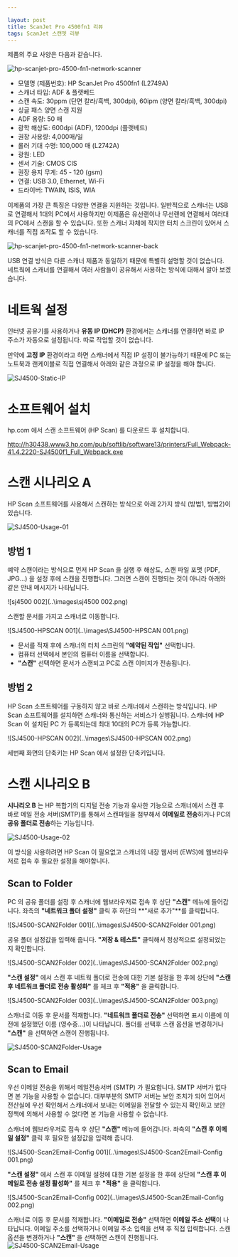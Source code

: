 ```yaml
---

layout: post
title: ScanJet Pro 4500fn1 리뷰
tags: ScanJet 스캔젯 리뷰
---
```




제품의 주요 사양은 다음과 같습니다.



![hp-scanjet-pro-4500-fn1-network-scanner](..\images\hp-scanjet-pro-4500-fn1-network-scanner.jpg)



* 모델명 (제품번호): HP ScanJet Pro 4500fn1 (L2749A)
* 스캐너 타입: ADF & 플랫베드
* 스캔 속도: 30ppm (단면 칼라/흑백, 300dpi), 60ipm (양면 칼라/흑백, 300dpi)
* 싱글 패스 양면 스캔 지원
* ADF 용량: 50 매
* 광학 해상도: 600dpi (ADF), 1200dpi (플랫베드)
* 권장 사용량: 4,000매/일
* 롤러 기대 수명: 100,000 매 (L2742A)
* 광원: LED
* 센서 기술: CMOS CIS
* 권장 용지 무게: 45 - 120 (gsm)
* 연결: USB 3.0, Ethernet, Wi-Fi
* 드라이버: TWAIN, ISIS, WIA



이제품의 가장 큰 특징은 다양한 연결을 지원하는 것입니다. 일반적으로 스캐너는 USB로 연결해서 1대의 PC에서 사용하지만 이제품은 유선랜이나 무선랜에 연결해서 여러대의 PC에서 스캔을 할 수 있습니다. 또한 스캐너 자체에 작지만 터치 스크린이 있어서 스캐너를 직접 조작도 할 수 있습니다. 

![hp-scanjet-pro-4500-fn1-network-scanner-back](..\images\hp-scanjet-pro-4500-fn1-network-scanner-back.jpg)



USB 연결 방식은 다른 스캐너 제품과 동일하기 때문에 특별히 설명할 것이 없습니다. 네트웍에 스캐너를 연결해서 여러 사람들이 공유해서 사용하는 방식에 대해서 알아 보겠습니다.



# 네트웍 설정

인터넷 공유기를 사용하거나 **유동 IP (DHCP)** 환경에서는 스캐너를 연결하면 바로 IP 주소가 자동으로 설정됩니다. 따로 작업할 것이 없습니다.

만약에 **고정 IP** 환경이라고 하면 스캐너에서 직접 IP 설정이 불가능하기 때문에 PC 또는 노트북과 랜케이블로 직접 연결해서 아래와 같은 과정으로 IP 설정을 해야 합니다.

![SJ4500-Static-IP](..\images\SJ4500-Static-IP.PNG)



# 소프트웨어 설치

hp.com 에서 스캔 소프트웨어 (HP Scan) 를 다운로드 후 설치합니다.

http://h30438.www3.hp.com/pub/softlib/software13/printers/Full_Webpack-41.4.2220-SJ4500f1_Full_Webpack.exe



# 스캔 시나리오 A

HP Scan 소프트웨어를 사용해서 스캔하는 방식으로 아래 2가지 방식 (방법1, 방법2)이 있습니다.

![SJ4500-Usage-01](C:\Jekyll\site\soonmo.github.io\images\SJ4500-Usage-01.PNG)



## 방법 1

예약 스캔이라는 방식으로 먼저 HP Scan 을 실행 후 해상도, 스캔 파일 포맷 (PDF, JPG...) 을 설정 후에 스캔을 진행합니다. 그러면 스캔이 진행되는 것이 아니라 아래와 같은 안내 메시지가 나타납니다.

![sj4500 002](..\images\sj4500 002.png)



스캔할 문서를 가지고 스캐너로 이동합니다.

![SJ4500-HPSCAN 001](..\images\SJ4500-HPSCAN 001.png)

* 문서를 적재 후에 스캐너의 터치 스크린의 **"예약된 작업"** 선택합니다.
* 컴퓨터 선택에서 본인의 컴퓨터 이름을 선택합니다. 
* **"스캔"** 선택하면 문서가 스캔되고 PC로 스캔 이미지가 전송됩니다.



## 방법 2

HP Scan 소프트웨어를 구동하지 않고 바로 스캐너에서 스캔하는 방식입니다. HP Scan 소프트웨어를 설치하면 스캐너와 통신하는 서비스가 실행됩니다. 스캐너에 HP Scan 이 설치된 PC 가 등록되는데 최대 10대의 PC가 등록 가능합니다.

![SJ4500-HPSCAN 002](..\images\SJ4500-HPSCAN 002.png)

 

세번째 화면의 단축키는 HP Scan 에서 설정한 단축키입니다. 



# 스캔 시나리오 B

**시나리오 B** 는 HP 복합기의 디지털 전송 기능과 유사한 기능으로 스캐너에서 스캔 후 바로 메일 전송 서버(SMTP)를 통해서 스캔파일을 첨부해서 **이메일로 전송**하거나 PC의 **공유 폴더로 전송**하는 기능입니다.

![SJ4500-Usage-02](..\images\SJ4500-Usage-02.PNG)



이 방식을 사용하려면 HP Scan 이 필요없고 스캐너의 내장 웹서버 (EWS)에 웹브라우저로 접속 후 필요한 설정을 해야합니다. 



## Scan to Folder

PC 의 공유 폴더를 설정 후 스캐너에 웹브라우저로 접속 후 상단 **"스캔"** 메뉴에 들어갑니다. 좌측의 **"네트워크 폴더 설정"** 클릭 후  하단의 **"새로 추가"**를 클릭합니다.

![SJ4500-SCAN2Folder 001](..\images\SJ4500-SCAN2Folder 001.png)



공유 폴더 설정값을 입력해 줍니다. **"저장 & 테스트"** 클릭해서 정상적으로 설정되었는지 확인합니다.

![SJ4500-SCAN2Folder 002](..\images\SJ4500-SCAN2Folder 002.png)



**"스캔 설정"** 에서 스캔 후 네트웍 폴더로 전송에 대한 기본 설정을 한 후에 상단에 **"스캔 후 네트워크 폴더로 전송 활성화"** 를 체크 후 **"적용"** 을 클릭합니다.

![SJ4500-SCAN2Folder 003](..\images\SJ4500-SCAN2Folder 003.png)



스캐너로 이동 후 문서를 적재합니다. **"네트워크 폴더로 전송"**  선택하면 표시 이름에 이전에 설정했던 이름 (영수증...)이 나타납니다. 폴더를 선택후 스캔 옵션을 변경하거나 **"스캔"** 을 선택하면 스캔이 진행됩니다.

 ![SJ4500-SCAN2Folder-Usage](..\images\SJ4500-SCAN2Folder-Usage.png) 





## Scan to Email

우선 이메일 전송을 위해서 메일전송서버 (SMTP) 가 필요합니다. SMTP 서버가 없다면 본 기능을 사용할 수 없습니다.  대부부분의 SMTP 서버는 보안 조치가 되어 있어서 전산실에  우선 확인해서 스캐너에서 보내는 이메일을 전달할 수 있는지 확인하고 보안 정책에 의해서 사용할 수 없다면 본 기능을 사용할 수 없습니다.



스캐너에 웹브라우저로 접속 후 상단 **"스캔"** 메뉴에 들어갑니다. 좌측의 **"스캔 후 이메일 설정"** 클릭 후  필요한 설정값을 입력해 줍니다.

![SJ4500-Scan2Email-Config 001](..\images\SJ4500-Scan2Email-Config 001.png)

 

**"스캔 설정"** 에서 스캔 후 이메일 설정에 대한 기본 설정을 한 후에 상단에 **"스캔 후 이메일로 전송 설정 활성화"** 를 체크 후 **"적용"** 을 클릭합니다.

![SJ4500-Scan2Email-Config 002](..\images\SJ4500-Scan2Email-Config 002.png)

 

스캐너로 이동 후 문서를 적재합니다. **"이메일로 전송"**  선택하면 **이메일 주소 선택**이 나타납니다. 이메일 주소를 선택하거나 이메일 주소 입력을 선택 후 직접 입력합니다.  스캔 옵션을 변경하거나 **"스캔"** 을 선택하면 스캔이 진행됩니다.![SJ4500-SCAN2Email-Usage](..\images\SJ4500-SCAN2Email-Usage.png)

